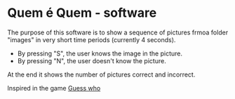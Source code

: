 Quem é Quem - software
====

The purpose of this software is to show a sequence of pictures frmoa folder "images" in very short time periods (currently 4 seconds).

- By pressing "S", the user knows the image in the picture.
- By pressing "N", the user doesn't know the picture.

At the end it shows the number of pictures correct and incorrect.

Inspired in the game [Guess who](http://www.wikihow.com/Play-Guess-Who-%28Board-Game%29)

